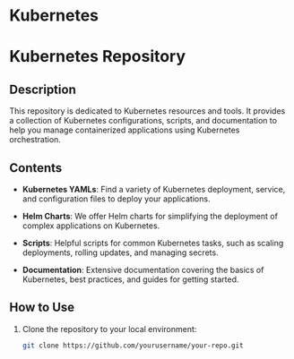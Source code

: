 # Kubernetes
# Kubernetes Repository

## Description

This repository is dedicated to Kubernetes resources and tools. It provides a collection of Kubernetes configurations, scripts, and documentation to help you manage containerized applications using Kubernetes orchestration.

## Contents

- **Kubernetes YAMLs**: Find a variety of Kubernetes deployment, service, and configuration files to deploy your applications.

- **Helm Charts**: We offer Helm charts for simplifying the deployment of complex applications on Kubernetes.

- **Scripts**: Helpful scripts for common Kubernetes tasks, such as scaling deployments, rolling updates, and managing secrets.

- **Documentation**: Extensive documentation covering the basics of Kubernetes, best practices, and guides for getting started.

## How to Use

1. Clone the repository to your local environment:

   ```sh
   git clone https://github.com/yourusername/your-repo.git

